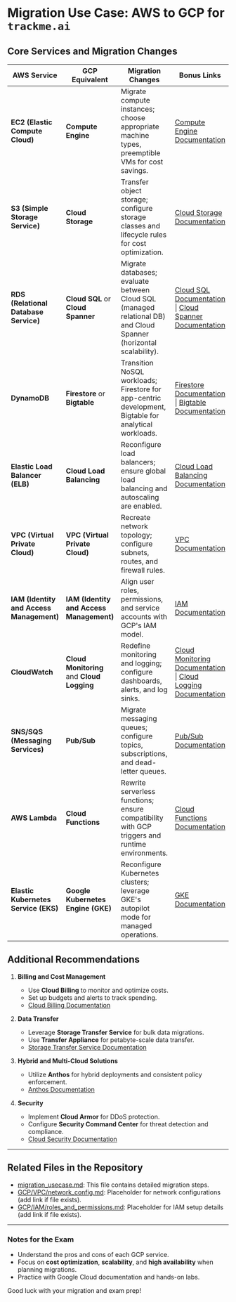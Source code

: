 # Migration Use Case: AWS to GCP for `trackme.ai`

## Core Services and Migration Changes

| **AWS Service**                  | **GCP Equivalent**                                    | **Migration Changes**                                                                                   | **Bonus Links**                                                                                           |
|-----------------------------------|-------------------------------------------------------|---------------------------------------------------------------------------------------------------------|-----------------------------------------------------------------------------------------------------------|
| **EC2 (Elastic Compute Cloud)**   | **Compute Engine**                                    | Migrate compute instances; choose appropriate machine types, preemptible VMs for cost savings.          | [Compute Engine Documentation](https://cloud.google.com/compute/docs)                                    |
| **S3 (Simple Storage Service)**   | **Cloud Storage**                                     | Transfer object storage; configure storage classes and lifecycle rules for cost optimization.           | [Cloud Storage Documentation](https://cloud.google.com/storage/docs)                                     |
| **RDS (Relational Database Service)** | **Cloud SQL** or **Cloud Spanner**                   | Migrate databases; evaluate between Cloud SQL (managed relational DB) and Cloud Spanner (horizontal scalability). | [Cloud SQL Documentation](https://cloud.google.com/sql/docs) \| [Cloud Spanner Documentation](https://cloud.google.com/spanner/docs) |
| **DynamoDB**                      | **Firestore** or **Bigtable**                        | Transition NoSQL workloads; Firestore for app-centric development, Bigtable for analytical workloads.   | [Firestore Documentation](https://cloud.google.com/firestore/docs) \| [Bigtable Documentation](https://cloud.google.com/bigtable/docs) |
| **Elastic Load Balancer (ELB)**   | **Cloud Load Balancing**                              | Reconfigure load balancers; ensure global load balancing and autoscaling are enabled.                   | [Cloud Load Balancing Documentation](https://cloud.google.com/load-balancing/docs)                       |
| **VPC (Virtual Private Cloud)**   | **VPC (Virtual Private Cloud)**                       | Recreate network topology; configure subnets, routes, and firewall rules.                               | [VPC Documentation](https://cloud.google.com/vpc/docs)                                                   |
| **IAM (Identity and Access Management)** | **IAM (Identity and Access Management)**             | Align user roles, permissions, and service accounts with GCP's IAM model.                               | [IAM Documentation](https://cloud.google.com/iam/docs)                                                   |
| **CloudWatch**                    | **Cloud Monitoring** and **Cloud Logging**           | Redefine monitoring and logging; configure dashboards, alerts, and log sinks.                          | [Cloud Monitoring Documentation](https://cloud.google.com/monitoring/docs) \| [Cloud Logging Documentation](https://cloud.google.com/logging/docs) |
| **SNS/SQS (Messaging Services)**  | **Pub/Sub**                                           | Migrate messaging queues; configure topics, subscriptions, and dead-letter queues.                      | [Pub/Sub Documentation](https://cloud.google.com/pubsub/docs)                                            |
| **AWS Lambda**                    | **Cloud Functions**                                   | Rewrite serverless functions; ensure compatibility with GCP triggers and runtime environments.          | [Cloud Functions Documentation](https://cloud.google.com/functions/docs)                                 |
| **Elastic Kubernetes Service (EKS)** | **Google Kubernetes Engine (GKE)**                   | Reconfigure Kubernetes clusters; leverage GKE's autopilot mode for managed operations.                  | [GKE Documentation](https://cloud.google.com/kubernetes-engine/docs)                                     |

## Additional Recommendations

1. **Billing and Cost Management**
   - Use **Cloud Billing** to monitor and optimize costs.
   - Set up budgets and alerts to track spending.
   - [Cloud Billing Documentation](https://cloud.google.com/billing/docs)

2. **Data Transfer**
   - Leverage **Storage Transfer Service** for bulk data migrations.
   - Use **Transfer Appliance** for petabyte-scale data transfer.
   - [Storage Transfer Service Documentation](https://cloud.google.com/storage-transfer/docs)

3. **Hybrid and Multi-Cloud Solutions**
   - Utilize **Anthos** for hybrid deployments and consistent policy enforcement.
   - [Anthos Documentation](https://cloud.google.com/anthos/docs)

4. **Security**
   - Implement **Cloud Armor** for DDoS protection.
   - Configure **Security Command Center** for threat detection and compliance.
   - [Cloud Security Documentation](https://cloud.google.com/security/docs)

---

## Related Files in the Repository

- [migration_usecase.md](https://github.com/Ckhanoyan/Cloud_Things/blob/main/GCP/basics/trackme.ai/migration_usecase.md): This file contains detailed migration steps.
- [GCP/VPC/network_config.md](#): Placeholder for network configurations (add link if file exists).
- [GCP/IAM/roles_and_permissions.md](#): Placeholder for IAM setup details (add link if file exists).

---

### Notes for the Exam
- Understand the pros and cons of each GCP service.
- Focus on **cost optimization**, **scalability**, and **high availability** when planning migrations.
- Practice with Google Cloud documentation and hands-on labs.

Good luck with your migration and exam prep!

